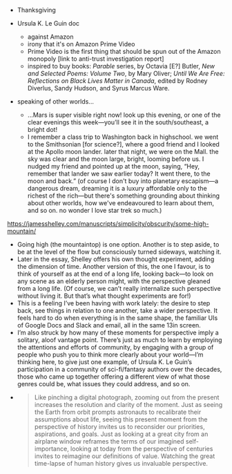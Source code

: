 - Thanksgiving
- Ursula K. Le Guin doc
	- against Amazon
	- irony that it's on Amazon Prime Video
	- Prime Video is the first thing that should be spun out of the Amazon monopoly [link to anti-trust investigation report]
	- inspired to buy books: _Parable_ series, by Octavia [E?] Butler, _New and Selected Poems: Volume Two_, by Mary Oliver; _Until We Are Free: Reflections on Black Lives Matter in Canada_, edited by Rodney Diverlus, Sandy Hudson, and Syrus Marcus Ware.

- speaking of other worlds...
	- ...Mars is super visible right now! look up this evening, or one of the clear evenings this week—you’ll see it in the south/southeast, a bright dot!
	- I remember a class trip to Washington back in highschool. we went to the Smithsonian [for science?], where a good friend and I looked at the Apollo moon lander. later that night, we were on the Mall. the sky was clear and the moon large, bright, looming before us. I nudged my friend and pointed up at the moon, saying, “Hey, remember that lander we saw earlier today? It went there, to the moon and back.” (of course I don't buy into planetary escapism—a dangerous dream, dreaming it is a luxury affordable only to the richest of the rich—but there's something grounding about thinking about other worlds, how we've endeavoured to learn about them, and so on. no wonder I love star trek so much.)




https://jamesshelley.com/manuscripts/simplicity/obscurity/some-high-mountain/

- Going high (the mountaintop) is one option. Another is to step aside, to be at the level of the flow but consciously turned sideways, watching it. 
- Later in the essay, Shelley offers his own thought experiment, adding the dimension of time. Another version of this, the one I favour, is to think of yourself as at the end of a long life, looking back—to look on any scene as an elderly person might, with the perspective gleaned from a long life. (Of course, we can’t really internalize such perspective without living it. But that’s what thought experiments are for!)
- This is a feeling I’ve been having with work lately: the desire to step back, see things in relation to one another, take a wider perspective. It feels hard to do when everything is in the same shape, the familiar UIs of Google Docs and Slack and email, all in the same 13in screen. 
- I’m also struck by how many of these moments for perspective imply a solitary, aloof vantage point. There’s just as much to learn by employing the attentions and efforts of community, by engaging with a group of people who push you to think more clearly about your world—I’m thinking here, to give just one example, of Ursula K. Le Guin’s participation in a community of sci-fi/fantasy authors over the decades, those who came up together offering a different view of what those genres could be, what issues they could address, and so on.
- > Like pinching a digital photograph, zooming out from the present increases the resolution and clarity of the moment. Just as seeing the Earth from orbit prompts astronauts to recalibrate their assumptions about life, seeing this present moment from the perspective of history invites us to reconsider our priorities, aspirations, and goals. Just as looking at a great city from an airplane window reframes the terms of our imagined self-importance, looking at today from the perspective of centuries invites to reimagine our definitions of value. Watching the great time-lapse of human history gives us invaluable perspective.
